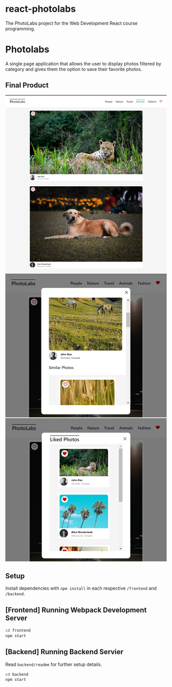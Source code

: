 # react-photolabs
The PhotoLabs project for the Web Development React course programming.

# Photolabs
A single page application that allows the user to display photos filtered by category and gives them the option to save their favorite photos.

## Final Product

!["PhotoLabs Home page"](https://github.com/mwaked01/photolabs/blob/main/docs/PhotoLabs_HomePage.png)
!["Photo Detail Modal View"](https://github.com/mwaked01/photolabs/raw/main/docs/PhotoLabs_PhotoDetails.png)
!["Liked Photos Modal View"](https://github.com/mwaked01/photolabs/blob/main/docs/PhotoLabs_LikedPhotos.png)

## Setup

Install dependencies with `npm install` in each respective `/frontend` and `/backend`.

## [Frontend] Running Webpack Development Server

```sh
cd frontend
npm start
```

## [Backend] Running Backend Servier

Read `backend/readme` for further setup details.

```sh
cd backend
npm start
```
